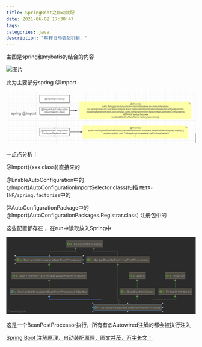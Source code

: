 ```yaml
---
title: SpringBoot之自动装配
date: 2021-06-02 17:30:47
tags:
categories: java
description: "解释自动装配机制，"
---
```



主图是spring和mybatis的结合的内容

![图片](http://assets.processon.com/chart_image/5c8b1387e4b02b2ce4995739.png)

此为主要部分spring @Import

![图片](SpringBoot之自动装配/import.png)

一点点分析：



@Import({xxx.class})直接来的


@EnableAutoConfiguration中的@Import(AutoConfigurationImportSelector.class)扫描 `META-INF/spring.factories`中的


@AutoConfigurationPackage中的@Import(AutoConfigurationPackages.Registrar.class)
注册包中的

这些配置都存在 ，在run中读取放入Spring中



![图片](SpringBoot之自动装配/AutowiredAnnotationBeanPostProcessor.png)


这是一个BeanPostProcessor执行，所有有@Autowired注解的都会被执行注入



[Spring Boot 注解原理，自动装配原理，图文并茂，万字长文！](https://mp.weixin.qq.com/s?__biz=MzA3MjMwMzg2Nw==&mid=2247493911&idx=1&sn=1e3a08d74795a5019ad75aeb96e6d03f&chksm=9f22fc83a855759508466fd2b688b84596322c5cf09544d8c131a82b050519863130abb2861d&mpshare=1&scene=1&srcid=0413hiUoUrSnubWmvPrjhtEb&sharer_sharetime=1618283761073&sharer_shareid=76ce302a154389434cac572dafac93a9&exportkey=AWeI%2BZ6voGgk7zqHOgEJWv4%3D&pass_ticket=kIMvV2YwZ%2FHhNKTNMAeYQZjH1J5ya%2BLtLS4VTLEYVerq1bu1Os1JaaImGAR8cIvz&wx_header=0#rd)